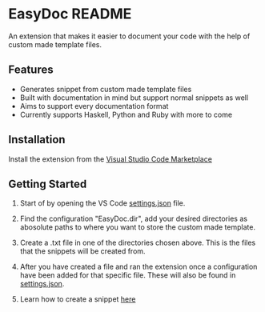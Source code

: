 # EasyDoc README

An extension that makes it easier to document your code with the help of custom made template files.

## Features

* Generates snippet from custom made template files
* Built with documentation in mind but support normal snippets as well
* Aims to support every documentation format
* Currently supports Haskell, Python and Ruby with more to come

## Installation

Install the extension from the [Visual Studio Code Marketplace](https://marketplace.visualstudio.com/items?itemName=Torphage.easydoc)

## Getting Started

1. Start of by opening the VS Code [settings.json](/.vscode/settings.json) file.

2. Find the configuration "EasyDoc.dir", add your desired directories as abosolute paths to where you want to store the custom made template.

3. Create a .txt file in one of the directories chosen above. This is the files that the snippets will be created from.

4. After you have created a file and ran the extension once a configuration have been added for that specific file. These will also be found in [settings.json](/.vscode/settings.json).

5. Learn how to create a snippet [here](https://github.com/Torphage/EasyDoc/wiki/Template-Syntax)